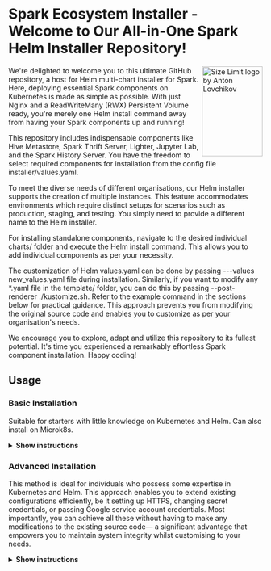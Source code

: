 # Spark Ecosystem Installer - Welcome to Our All-in-One Spark Helm Installer Repository!

<img src="img/logo.gif" align="right"
     alt="Size Limit logo by Anton Lovchikov" width="120" height="178">

We're delighted to welcome you to this ultimate GitHub repository, a host for Helm multi-chart installer for Spark. Here, deploying essential Spark components on Kubernetes is made as simple as possible. With just Nginx and a ReadWriteMany (RWX) Persistent Volume ready, you're merely one Helm install command away from having your Spark components up and running!

This repository includes indispensable components like Hive Metastore, Spark Thrift Server, Lighter, Jupyter Lab, and the Spark History Server. You have the freedom to select required components for installation from the config file installer/values.yaml.

To meet the diverse needs of different organisations, our Helm installer supports the creation of multiple instances. This feature accommodates environments which require distinct setups for scenarios such as production, staging, and testing. You simply need to provide a different name to the Helm installer.

For installing standalone components, navigate to the desired individual charts/ folder and execute the Helm install command. This allows you to add individual components as per your necessity.

The customization of Helm values.yaml can be done by passing ---values new_values.yaml file during installation. Similarly, if you want to modify any *.yaml file in the template/ folder, you can do this by passing --post-renderer ./kustomize.sh. Refer to the example command in the sections below for practical guidance. This approach prevents you from modifying the original source code and enables you to customize as per your organisation's needs.

We encourage you to explore, adapt and utilize this repository to its fullest potential. It's time you experienced a remarkably effortless Spark component installation. Happy coding!


## Usage

### Basic Installation
Suitable for starters with little knowledge on Kubernetes and Helm. Can also install on Microk8s.

<details><summary><b>Show instructions</b></summary>

1. If you are using Microk8s, below are the steps to install Nginx and PV with RWX:

    ```sh
    microk8s enable hostpath-storage
    microk8s enable ingress
    ```

2. Choose which components you need by enabling/disabling them at `installer/values.yaml`.

3. Run the following install command, where `spark-bundle` is the name you prefer:

    ```sh
    helm install spark-bundle installer --namespace sparkeco --create-namespace
    ```
4. you should able to access 
    - Jupyter lab at http://KUBERNETES_NODE_IP/jupyterlab 
    - Spark History Server at http://KUBERNETES_NODE_IP/spark-history-server
</details>


### Advanced Installation
This method is ideal for individuals who possess some expertise in Kubernetes and Helm. This approach enables you to extend existing configurations efficiently, be it setting up HTTPS, changing secret credentials, or passing Google service account credentials. Most importantly, you can achieve all these without having to make any modifications to the existing source code— a significant advantage that empowers you to maintain system integrity whilst customising to your needs.

<details><summary><b>Show instructions</b></summary>

1. Pre-installation step includes having existing Kubernetes with Nginx and Persistence Volume with RWX support.

2. Customize your components by enabling or disabling them in installer/values.yaml.

3. Navigate to the directory `kcustomize/example/`, and modify `google-secret.yaml` and `values.yaml` files.

4. Execute the install command stated below in the folder kcustomize/example/, replacing `spark-bundle` with your preferred name. You can add `--dry-run=server` to test any error in helm files before installation:
    ```sh
    cd kcustomize/example/
    helm install spark-bundle ../../installer --namespace sparkeco  --post-renderer ./kustomize.sh --values ./values.yaml --create-namespace
    ```

5. After successful installation, you should be able to access the Jupyter Lab and Spark History Server based on your configuration of the Ingress section in `values.yaml`.

### Component 
<details><summary><b>Remarks</b></summary>

- Hive metastore
    - `hive-metastore/Dockerfile` is available for rebuilding. Post rebuilding, modify `image.repository`, `image.tag` in `values.yaml`.
- Spark Thrift Server
    - Use `spark_docker_image/Dockerfile` for a rebuild. Later, adjust `image.repository`, `image.tag` in `values.yaml`.
    - Spark UI has been intentionally disabled at `spark-thrift-server/templates/service.yaml`.
    - Dependency: `hive-metastore` component.

- Jupyter Lab
    - Modify `jupyterlab/requirements.txt` according to your project before installation.
    - Default password: `spark ecosystem`

- Lighter 
    - Utilize `spark_docker_image/Dockerfile` for rebuilding. After rebuilding, modify `image.spark.repository`, `image.spark.tag` in `values.yaml`.
    - If Spark history uses Persistence Volume to save event log instead of Blob storage S3a, ensure to install it with `spark-history-server` component on the same Kubernetes namespace.
    - Dependencies: `hive-metastore` and `spark-history-server` components. The latter can be turned off in `values.yaml`.

- Spark History Server
    - By default, Persitence volume is used to read event log, to change update the `dir` key in `values.yaml` and in the `lighter` component, update `spark.history.eventLog.dir` key.
    - If using Persistence volume instead of Blob storage S3a, ensure it is installed on the same namespace as other components.
    - Default user: `dataOps` password: `5Wmi95w4`
</details>



----

